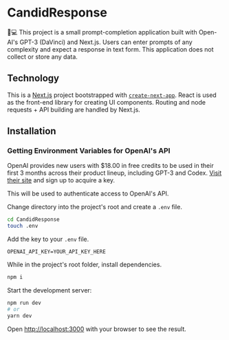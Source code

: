 # CandidResponse

🧠💻 This project is a small prompt-completion application built with Open-AI's GPT-3 (DaVinci) and Next.js. Users can enter prompts of any complexity and expect a response in text form. This application does not collect or store any data.

## Technology

This is a [Next.js](https://nextjs.org/) project bootstrapped with [`create-next-app`](https://github.com/vercel/next.js/tree/canary/packages/create-next-app). React is used as the front-end library for creating UI components. Routing and node requests + API building are handled by Next.js.

## Installation

### Getting Environment Variables for OpenAI's API

OpenAI provides new users with $18.00 in free credits to be used in their first 3 months across their product lineup, including GPT-3 and Codex. [Visit their site](https://openai.com/api/) and sign up to acquire a key.

This will be used to authenticate access to OpenAI's API.

Change directory into the project's root and create a `.env` file.

```bash
cd CandidResponse
touch .env
```

Add the key to your `.env` file.

```
OPENAI_API_KEY=YOUR_API_KEY_HERE
```

While in the project's root folder, install dependencies.

```bash
npm i
```

Start the development server:

```bash
npm run dev
# or
yarn dev
```

Open [http://localhost:3000](http://localhost:3000) with your browser to see the result.
